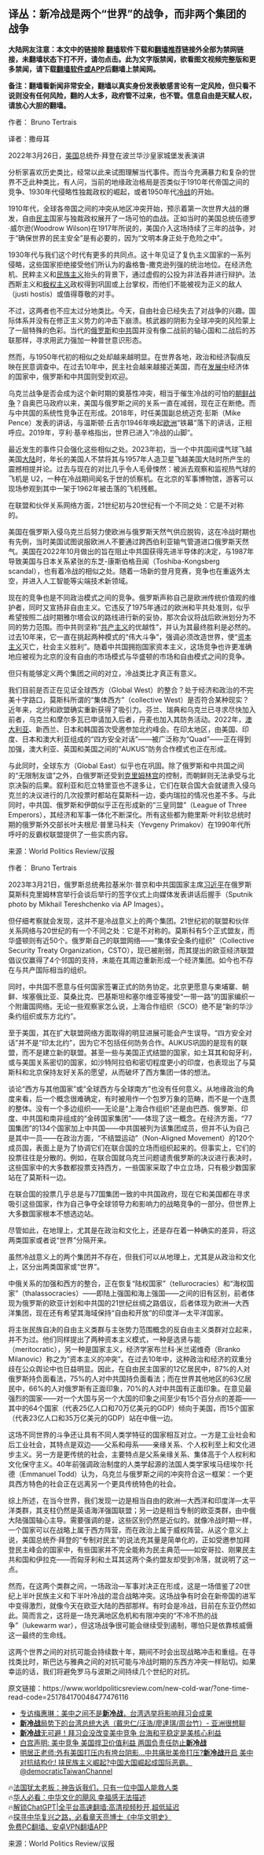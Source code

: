  <!-- 面包屑导航 --> <h2>译丛：新冷战是两个“世界”的战争，而非两个集团的战争</h2> <p class="notice"><b>大陆网友注意：本文中的链接除 <a href="https://github.com/bannedbook/fanqiang" >翻墙</a>软件下载和<a href="https://github.com/killgcd/justmysocks/blob/master/README.md">翻墙推荐</a>链接外全部为禁网链接，未翻墙状态下打不开，请勿点击。此为文字版禁闻，欲看图文视频完整版和更多禁闻，请下载<a href="https://github.com/bannedbook/fanqiang">翻墙软件或APP</a>后翻墙上禁闻网。</p><p>备注：翻墙看新闻非常安全，翻墙以真实身份发表敏感言论有一定风险，但只看不说则没有任何风险，翻的人太多，政府管不过来，也不管。信息自由是天赋人权，请放心大胆的翻墙。</b></p>  <div class="entry"> <p>作者： Bruno Tertrais</p> <p>译者：撒母耳</p> <p>2022年3月26日，<a href="https://www.bannedbook.org/bnews/tag/%e7%be%8e%e5%9b%bd/" class="st_tag internal_tag" rel="tag" title="标签 美国 下的日志">美国</a>总统乔·拜登在波兰华沙皇家城堡发表演讲</p> <p>分析家喜欢历史类比，经常以此来试图理解当代事件。而当今充满暴力和复杂的世界不乏此种类比，有人问，当前的地缘政治格局是否类似于1910年代帝国之间的竞争、1930年代侵略性独裁政权的崛起，或者1950年代<a href="https://www.bannedbook.org/bnews/tag/%E5%86%B7%E6%88%98/" class="st_tag internal_tag" rel="tag" title="标签 冷战 下的日志">冷战</a>的开始。</p> <p>1910年代，全球各帝国之间的冲突从地区冲突开始，预示着第一次世界大战的爆发，自由<a href="https://www.bannedbook.org/bnews/tag/%e6%b0%91%e4%b8%bb/" class="st_tag internal_tag" rel="tag" title="标签 民主 下的日志">民主</a>国家与独裁政权展开了一场可怕的血战。正如当时的美国总统伍德罗·威尔逊(Woodrow Wilson)在1917年所说的，美国介入这场持续了三年的战争，对于“确保世界的民主安全”是有必要的，因为“文明本身正处于危险之中”。</p> <p>1930年代与我们这个时代有更多的共同点。这十年见证了复仇主义国家的一系列侵略，这些国家拒绝接受他们所认为的盎格鲁-撒克逊列强的统治地位。在经济危机、民粹主义和<span class='wp_keywordlink'><a href="https://www.bannedbook.org/forum11/topic333.html" title="禁片：民族主义和三座大山" target="_blank">民族主义</a></span>抬头的背景下，通过虚假的公投为非法吞并进行辩护。法西斯主义和<span class='wp_keywordlink'><a href="https://www.bannedbook.org/forum2/topic223.html" title="极权主义与现代民主" target="_blank">极权主义</a></span>政权得到巩固或上台掌权，而他们不能被视为正义的敌人（justi hostis）或值得尊敬的对手。</p> <p>不过，这两者也不应太过分地类比。今天，自由社会已经失去了对战争的兴趣。国际体系并没有在修正主义势力的冲击下崩溃。核武器的阴影为全球冲突的风险蒙上了一层特殊的色彩。当代的<a href="https://www.bannedbook.org/bnews/tag/%e4%bf%84%e7%bd%97%e6%96%af/" class="st_tag internal_tag" rel="tag" title="标签 俄罗斯 下的日志">俄罗斯</a>和<a href="https://www.bannedbook.org/bnews/tag/%e4%b8%ad%e5%85%b1/" class="st_tag internal_tag" rel="tag" title="标签 中共 下的日志">中共</a>国并没有像二战前的轴心国和二战后的苏联那样，寻求用武力强加一种普世意识形态。</p> <p>然而，与1950年代初的相似之处却越来越明显。在世界各地，政治和经济裂痕反映在民意调查中。在过去10年中，民主社会越来越接近美国，而在<span class='wp_keywordlink'><a href="https://www.bannedbook.org/forum11/topic335.html" title="禁片：发展中出现的问题，只能靠发展解决？" target="_blank">发展中</a></span>经济体的国家中，俄罗斯和中共国则受到欢迎。</p> <p>乌克兰战争是否会成为这个新时期的奠基性冲突，相当于催生冷战的可怕的<span class='wp_keywordlink'><a href="https://www.bannedbook.org/forum2/topic1037.html" title="朝鲜战争——李奇微回忆录" target="_blank">朝鲜战争</a></span>？自奥巴马政府以来，美国与俄罗斯之间的关系一直在减弱，现在正在断绝。而与中共国的系统性竞争正在形成。2018年，时任美国副总统迈克·彭斯（Mike Pence）发表的讲话，与温斯顿·丘吉尔1946年唤起<a href="https://www.bannedbook.org/bnews/tag/%e6%ac%a7%e6%b4%b2/" class="st_tag internal_tag" rel="tag" title="标签 欧洲 下的日志">欧洲</a>“铁幕”落下的讲话，正相呼应。2019年，亨利·基辛格指出，世界已进入“冷战的山脚”。</p> <p>最近发生的事件只会强化这些相似之处。2023年初，当一个中共国间谍气球飞越美国<span class='wp_keywordlink_affiliate'><a href="https://www.bannedbook.org/" title="大陆" target="_blank">大陆</a></span>时，年长的美国人不禁将其与1957年人造卫星飞越美国大陆时所产生的震撼相提并论。过去与现在的对比几乎令人毛骨悚然：被派去观察和监视热气球的飞机是 U2，一种在冷战期间闻名于世的侦察机。在北京的军事博物馆，游客可以现场参观到其中一架于1962年被击落的飞机残骸。</p> <p>在联盟和伙伴关系网络方面，21世纪初与20世纪有一个不同之处：它是不对称的。</p> <p>美国在俄罗斯入侵乌克兰后努力使欧洲与俄罗斯天然气供应脱钩，这在冷战时期也有先例，当时美国试图说服欧洲人不要通过跨西伯利亚输气管道进口俄罗斯天然气。美国在2022年10月做出的旨在阻止中共国获得先进半导体的决定，与1987年导致美国与日本关系紧张的东芝-康斯伯格丑闻（Toshiba-Kongsberg scandal），也有着冷战的相似之处。随着一场新的登月竞赛，竞争也在重返外太空，并进入人工智能等尖端技术新领域。</p> <p>现在的竞争也是不同政治模式之间的竞争。俄罗斯声称自己是欧洲传统价值观的维护者，同时又宣扬非自由主义。它违反了1975年通过的欧洲和平共处准则，似乎希望按照二战时期雅尔塔会议的路线进行新的妥协，那次会议将战后欧洲划分为不同的势力范围。而中共则坚称“<span class='wp_keywordlink'><a href="https://www.bannedbook.org/forum2/topic6177.html" title="《共产主义的终极目的》" target="_blank">共产主义</a></span>的优越性”，并认为其最终胜利是必然的。过去10年来，它一直在挑起两种模式的“伟大斗争”，强调必须改造世界，使“<span class='wp_keywordlink'><a href="https://www.bannedbook.org/forum2/topic920.html" title="资本主义与自由" target="_blank">资本主义</a></span>灭亡，社会主义胜利”。随着中共国拥抱国家资本主义，这场竞争也许更准确地应被视为北京的没有自由的市场模式与华盛顿的市场和自由模式之间的竞争。</p> <p>但只有能够定义两个集团之间的对立，冷战类比才真正有意义。</p> <p>我们目前是否正在见证全球西方（Global West）的整合？处于经济和政治的不完美十字路口，莫斯科所谓的“集体西方”（collective West）是否符合某种现实？近年来，北约和欧盟确实重新获得了吸引力。芬兰、瑞典和乌克兰已寻求尽快加入前者，乌克兰和摩尔多瓦已申请加入后者，丹麦也加入其防务活动。2022年，<a href="https://www.bannedbook.org/bnews/tag/%e6%be%b3%e5%a4%a7%e5%88%a9%e4%ba%9a/" class="st_tag internal_tag" rel="tag" title="标签 澳大利亚 下的日志">澳大利亚</a>、新西兰、日本和韩国首次受邀参加北约峰会。在印太地区，由美国、印度、日本和澳大利亚组成的“四方安全对话”——被广泛称为“Quad”——正在得到加强，澳大利亚、英国和美国之间的“AUKUS”防务合作模式也正在形成。</p> <p>与此同时，全球东方（Global East）似乎也在巩固。除了俄罗斯和中共国之间的“无限制友谊”之外，白俄罗斯还受到<span class='wp_keywordlink'><a href="https://www.bannedbook.org/forum2/topic1172.html" title="克里姆林宫秘史——斯大林情妇的回忆" target="_blank">克里姆林宫</a></span>的控制，而朝鲜则无法承受与北京决裂的后果。叙利亚和厄立特里亚也不遑多让，它们在联合国大会就谴责入侵乌克兰的决议进行的几次投票时都站在莫斯科一边，委内瑞拉的情况也差不多。与此同时，中共国、俄罗斯和伊朗似乎正在形成新的“三皇同盟”（League of Three Emperors），其经济和军事一体化不断深化。所有这些都为鲍里斯·叶利钦总统时期的俄罗斯外交部长叶夫根尼·普里马科夫（Yevgeny Primakov）在1990年代所呼吁的反霸权联盟提供了一些实质内容。</p>  <p class="src-info">来源：World Politics Review/议报 </p> <p>作者： Bruno Tertrais</p> <p>2023年3月21日，俄罗斯总统弗拉基米尔·普京和中共国国家主席<a href="https://www.bannedbook.org/bnews/tag/%e4%b9%a0%e8%bf%91%e5%b9%b3/" class="st_tag internal_tag" rel="tag" title="标签 习近平 下的日志">习近平</a>在俄罗斯莫斯科克里姆林宫举行会谈后举行的签字仪式上向媒体发表讲话后握手（Sputnik photo by Mikhail Tereshchenko via AP Images）。</p> <p>但仔细考察就会发现，这并不是冷战意义上的两个集团。21世纪初的联盟和伙伴关系网络与20世纪的有一个不同之处：它是不对称的。莫斯科有5个正式盟友，而华盛顿则有近50个。俄罗斯自己的联盟网络——“集体安全条约组织”（Collective Security Treaty Organization，CSTO），现已被削弱，而其提出的欧亚经济联盟倡议仅赢得了4个邻国的支持，未能在其周边重新形成一个经济集团。如今也不存在与共产国际相当的组织。</p> <p>同时，中共国不愿意与任何国家签署正式的防务协定。北京更愿意与柬埔寨、朝鲜、埃塞俄比亚、莫桑比克、巴基斯坦和塞尔维亚等接受“一带一路”的国家编织一个附庸国网络。无论一些观察家怎么说，上海合作组织（SCO）绝不是“新的华沙条约组织或东方北约”。</p> <p>至于美国，其在扩大联盟网络方面取得的明显进展可能会产生误导。“四方安全对话”并不是“印太北约”，因为它不包括任何防务合作。AUKUS巩固的是现有的联盟，而不是建立新的联盟。甚至一些与美国正式结盟的国家，如土耳其和匈牙利，或与美国关系密切的国家，如沙特阿拉伯和密切程度更小的印度，也表现出了与莫斯科和北京保持友好关系的愿望，从而破坏了西方集团一体的想法。</p> <p>谈论“西方与其他国家”或“全球西方与全球南方”也没有任何意义。从地缘政治的角度来看，后一个概念很难确定，有时被用作一个包罗万象的范畴，而不是一个连贯的整体。没有一个多边组织——无论是“上海合作组织”还是由巴西、俄罗斯、印度、中共国和南非组成的“金砖国家集团”——体现了这一概念。在经济方面，“77国集团”的134个国家加上中共国——中共国被列为该集团成员，但并不认为自己是其中一员——在政治方面，“不结盟运动”（Non-Aligned Movement）的120个成员国，表面上是为了协调它们在联合国的立场而组织起来的。但事实上，它们的投票往往是分散的。例如，在联合国就乌克兰问题谴责俄罗斯的决议进行表决时，这些国家中的大多数都投票支持西方，一些国家采取了中立立场，只有极少数国家站在了莫斯科一边。</p> <p>在联合国的投票几乎总是与77国集团一致的中共国政府，现在它和美国都在寻求吸引这些国家，作为自己争夺全球领导力和影响力的战略竞争的一部分。但世界上大多数国家根本不想选边站。</p>  <p>尽管如此，在地理上，尤其是在政治和文化上，还是存在着一种确实的差异，将这两类国家或者说“世界”分隔开来。</p> <p>虽然冷战意义上的两个集团并不存在，但我们可以从地理上，尤其是从政治和文化上，区分出两类国家或“世界”。</p> <p>中俄关系的加强和西方的整合，正在恢复“陆权国家”（tellurocracies）和“海权国家”（thalassocracies）——即陆上强国和海上强国——之间的旧有区别，前者体现为俄罗斯的欧亚计划和中共国的21世纪丝绸之路倡议，后者体现为欧洲—大西洋集团，现在还有希望其海域保持“自由和开放”的印度洋—太平洋国家。</p> <p>将主张民族自决的自由主义类群与主张势力范围概念的反自由主义类群对立起来，并不为过。他们同样提出了两种资本主义模式，一种是选贤与能（meritocratic），另一种是国家主义，经济学家布兰科·米兰诺维奇（Branko Milanovic）称之为“资本主义的冲突”。在过去10年中，这种政治和经济的双重分歧在公众舆论中也日益明显。因此，在自由民主国家的12亿居民中，87%的人对俄罗斯持负面看法，75%的人对中共国持负面看法；而在世界其他地区的63亿居民中，66%的人对俄罗斯有正面印象，70%的人对中共国有正面印象。在意见最强烈的国家——对一个大国与另一个大国的印象之间至少有15个百分点的差距——其中的64个国家（代表25亿人口和70万亿美元的GDP）倾向于美国，而15个国家（代表23亿人口和35万亿美元的GDP）站在中俄一边。</p> <p>这场不同世界的斗争还让具有不同人类学特征的国家相互对立。一方是工业社会和后工业社会，其特点是双边——父系和母系——亲缘关系、个人权利至上和文化进步主义。另一方是更传统的社会，主要特点是父系亲缘关系、集体高于个人权利和文化保守主义。40年前强调政治制度的人类学起源的法国人类学家埃马纽埃尔·托德（Emmanuel Todd）认为，乌克兰与俄罗斯之间的冲突符合这一框架：一个更具西方特色的社会正在远离另一个更具传统特色的社会。</p> <p>综上所述，在当今世界，我们发现一边是相当自由的欧洲—大西洋和印度洋—太平洋类群，其支柱仍然是英语海洋强国联盟；另一边是相当专制的欧亚类群，由中俄大陆强国轴心主导。需要强调的是，这些区别仍然是近似的。就像冷战时期一样，一个国家可以在战略上属于西方阵营，而在政治上属于威权阵营。从这个意义上说，美国总统乔·拜登的“专制对民主”的说法充其量是简单化的，正如受邀参加拜登民主峰会的国家中，有些国家并不完全能称为民主典范——如安哥拉、刚果民主共和国和伊拉克——而匈牙利和土耳其这两个条约盟友却受到冷落，就说明了这一点。</p> <p>然而，在这两个类群之间，一场政治—军事对决正在形成，这是一场借鉴了20世纪上半叶民族主义和下半叶冷战的混合战略冲突。这场战争有时会在新帝国的进军中变得激烈，就像今天在欧亚大陆的西部那样。有时会是冷战，目前在东亚仍然如此。简而言之，这将是一场充满地区危机和有限冲突的“不冷不热的战争”（lukewarm war），但这场战争很可能会继续受到遏制，哪怕只是依靠核威慑这一最终的生命线。</p> <p>这两个世界之间的对抗可能会持续数十年，期间不时会出现战略冲击和重组。在寻找类比时，斯巴达与雅典之间的对抗可能与冷战时期的东西方冲突一样贴切。如果幸运的话，我们将避免罗马与波斯之间持续几个世纪的对抗。</p>  <p>原文链接：https://www.worldpoliticsreview.com/new-cold-war/?one-time-read-code=251784170048477476116</p> <!--<div id="taboola-mid-1"></div>--><ul class='op-related-articles' title='相关阅读'> <li><a href='https://www.bannedbook.org/bnews/bannedvideo/20231202/1968547.html' target='_blank'>专访梅惠琳：美中之间不是<b>新冷战</b>，台湾选举将影响拜习会成果</a></li> <li><a href='https://www.bannedbook.org/bnews/ssgc/20231125/1965540.html' target='_blank'><b>新冷战</b>局势下的台湾总统大选（戴忠仁/汪浩/廖達琪/周台竹）- 亚洲很想聊</a></li> <li><a href='https://www.bannedbook.org/bnews/comments/20231116/1961901.html' target='_blank'><b>新冷战</b>无可避！拜习会没改变美中竞争 台海和平稳定是美核心利益</a></li> <li><a href='https://www.bannedbook.org/bnews/ssgc/20231116/1961797.html' target='_blank'>白宫声明: 美中竞争 美国捍卫价值利益 两国负责任防止<b>新冷战</b></a></li> <li><a href='https://www.bannedbook.org/bnews/sohnews/20231108/1958482.html' target='_blank'>明居正老师:外有美国打压内有垮台阴影...中共痛批美帝打压?<b>新冷战</b>开启 美中对抗结构化! 挟民族主义崛起?中国大国崛起成国际恶霸。@democraticTaiwanChannel</a></li> </ul> <p class="texttj"> 🔥<a href="https://www.bannedbook.org/bnews/ssgc/20230219/1850782.html" target="_blank">法国犹太老板：神告诉我们，只有一位中国人能救人类</a><br/> 🔥<a href="https://www.bannedbook.org/bnews/comments/20220220/1694796.html" target="_blank">华人必看：中华文化的飓风 幸福感无法描述</a><br/> 🔥<a href="https://github.com/bannedbook/fanqiang/wiki/V2ray%E6%9C%BA%E5%9C%BA" target="_blank">解锁ChatGPT|全平台高速翻墙:高清视频秒开,超低延迟</a><br/> 🔥<a href="https://www.bannedbook.org/bnews/comments/20220808/1768773.html" target="_blank">探寻中华复兴之路，必看章天亮博士《中华文明史》</a><br/> <a href="https://github.com/bannedbook/fanqiang/wiki/%E7%A6%81%E9%97%BB%E7%BD%91%E5%AE%89%E5%8D%93%E7%BF%BB%E5%A2%99%E6%96%B0%E9%97%BBAPP" target="_blank">免费PC翻墙、安卓VPN翻墙APP</a><br/> </p><p class="src-info">来源：World Politics Review/议报 </p><a name='sharetosocial'></a> <div style="margin-bottom:5px;padding-bottom:5px;clear:both"> <div id="archive-pix-1" class="banner-ads"> <!-- AuctionX Display platform tag START --> <div id="27602x728x90x621x_ADSLOT1" clicktrack="%%CLICK_URL_ESC%%"></div>  <!-- AuctionX Display platform tag END --> </div> <div id="archive-pix-2" class="banner-ads"> <!-- AuctionX Display platform tag START --> <div id="27556x300x250x621x_ADSLOT1" clicktrack="%%CLICK_URL_ESC%%" style="margin:0 auto;text-align:center"></div>  <!-- AuctionX Display platform tag END --> </div> </div>  <div id="archive-pix-1" class="banner-ads"> <!-- AuctionX Display platform tag START --> <div id="27603x728x90x621x_ADSLOT1" clicktrack="%%CLICK_URL_ESC%%"></div>  <!-- AuctionX Display platform tag END --> </div> </div><!--END ENTRY--> 